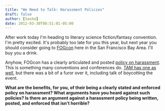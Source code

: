 ```yaml
---
title: "We Need to Talk: Harassment Policies"
draft: false
author: [Sasha]
date: 2012-03-30T08:51:01-05:00
---
```


After work today I'm heading to literary science fiction/fantasy convention. I'm pretty excited. It's probably too late for you this year, but next year you should consider going to [FOGcon](http://fogcon.org/) here in the San Francisco Bay Area. I'll buy you a drink.

Anyhow, FOGcon has a clearly articulated and posted [policy on harassment](http://fogcon.org/about-fogcon/policies/harassment-policy/). This is something many conventions and conferences do. [TAM has one as well](http://www.randi.org/site/index.php/jref-news/1354-with-tam-right-around-the-corner-some-important-announcements.html), but there was a bit of a furor over it, including talk of boycotting the event.

__What are the benefits, for you, of their being a clearly stated and enforced policy on harassment? What arguments have you heard against such policies? Is there an argument against a harassment policy being written, posted, and enforced that isn't horrible?__
